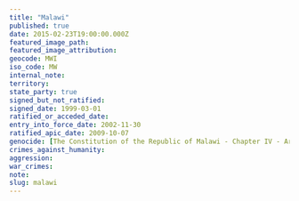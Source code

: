 ```yaml
---
title: "Malawi"
published: true
date: 2015-02-23T19:00:00.000Z
featured_image_path:
featured_image_attribution:
geocode: MWI
iso_code: MW
internal_note:
territory:
state_party: true
signed_but_not_ratified:
signed_date: 1999-03-01
ratified_or_acceded_date:
entry_into_force_date: 2002-11-30
ratified_apic_date: 2009-10-07
genocide: [The Constitution of the Republic of Malawi - Chapter IV - Article 17](https://iccdb.hrlc.net/data/doc/317/keyword/46/)
crimes_against_humanity:
aggression:
war_crimes:
note:
slug: malawi
---
```

